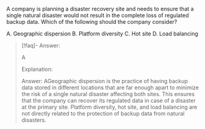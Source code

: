 
A company is planning a disaster recovery site and needs to ensure that a single natural disaster would not result in the complete loss of regulated backup data. Which of the following should the company consider? 

A. Geographic dispersion 
B. Platform diversity 
C. Hot site 
D. Load balancing

> [!faq]- Answer: 
> 
> A 
> 
> Explanation: 
> 
> Answer: AGeographic dispersion is the practice of having backup data stored in different locations that are far enough apart to minimize the risk of a single natural disaster affecting both sites. This ensures that the company can recover its regulated data in case of a disaster at the primary site. Platform diversity, hot site, and load balancing are not directly related to the protection of backup data from natural disasters.
